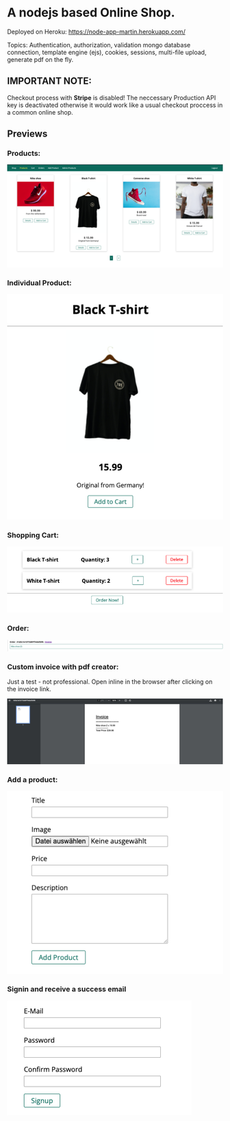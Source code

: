# A nodejs based Online Shop.

Deployed on Heroku: 
https://node-app-martin.herokuapp.com/

Topics: Authentication, authorization, validation mongo database connection, template engine (ejs), cookies, sessions, multi-file upload, generate pdf on the fly. 

## IMPORTANT NOTE: 
Checkout process with **Stripe** is disabled! The neccessary Production API key is deactivated otherwise it would work like a usual checkout proccess in a common online shop.

## Previews

### Products:

![Products](./previews/shop.png)

### Individual Product:

![Product](./previews/product.png)


### Shopping Cart:

![Products](./previews/cart.png)

### Order:

![Products](./previews/order.png)

### Custom invoice with pdf creator: 

Just a test - not professional. Open inline in the browser after clicking on the invoice link. 

![Products](./previews/invoice.png)


### Add a product:

![Products](./previews/add-product.png)


### Signin and receive a success email

![Products](./previews/signin.png)



